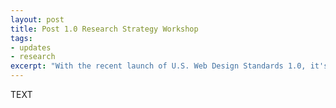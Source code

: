 ```yaml
---
layout: post
title: Post 1.0 Research Strategy Workshop
tags:
- updates
- research
excerpt: "With the recent launch of U.S. Web Design Standards 1.0, it's time for the team to take a look at the road ahead and determine what areas of the Standards they should focus on. To accomplish this, the team meet for a collaborative research and design workshop where ideas were proposed then mapped based on the ideas importance and feasibility."
---
```

TEXT
